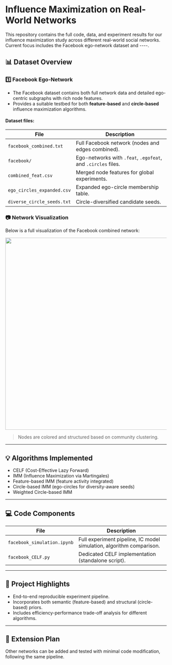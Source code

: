 # Influence Maximization on Real-World Networks

This repository contains the full code, data, and experiment results for our influence maximization study across different real-world social networks. Current focus includes the Facebook ego-network dataset and ----.

## 📊 Dataset Overview

### 1️⃣ Facebook Ego-Network

* The Facebook dataset contains both full network data and detailed ego-centric subgraphs with rich node features.
* Provides a suitable testbed for both **feature-based** and **circle-based** influence maximization algorithms.

#### Dataset files:

| File                       | Description                                                  |
| -------------------------- | ------------------------------------------------------------ |
| `facebook_combined.txt`    | Full Facebook network (nodes and edges combined).            |
| `facebook/`                | Ego-networks with `.feat`, `.egofeat`, and `.circles` files. |
| `combined_feat.csv`        | Merged node features for global experiments.                 |
| `ego_circles_expanded.csv` | Expanded ego-circle membership table.                        |
| `diverse_circle_seeds.txt` | Circle-diversified candidate seeds.                          |

### 📷 Network Visualization

Below is a full visualization of the Facebook combined network:

<img src="facebook_network.png" width="600"/>

> Nodes are colored and structured based on community clustering.

---

## 💡 Algorithms Implemented

* CELF (Cost-Effective Lazy Forward)
* IMM (Influence Maximization via Martingales)
* Feature-based IMM (feature activity integrated)
* Circle-based IMM (ego-circles for diversity-aware seeds)
* Weighted Circle-based IMM
---

## 💻 Code Components

| File                        | Description                                                          |
| --------------------------- | -------------------------------------------------------------------- |
| `facebook_simulation.ipynb` | Full experiment pipeline, IC model simulation, algorithm comparison. |
| `facebook_CELF.py`          | Dedicated CELF implementation (standalone script).                   |

---

## 🚀 Project Highlights

* End-to-end reproducible experiment pipeline.
* Incorporates both semantic (feature-based) and structural (circle-based) priors.
* Includes efficiency-performance trade-off analysis for different algorithms.

---

## 📌 Extension Plan

Other networks can be added and tested with minimal code modification, following the same pipeline.
